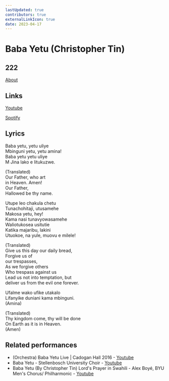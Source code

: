 ```yaml
---
lastUpdated: true
contributors: true
externalLinkIcon: true
date: 2023-04-17
---
```

# Baba Yetu (Christopher Tin)

## 2﻿22

[About](https://en.wikipedia.org/wiki/Baba_Yetu)

## Links

[Youtube](https://youtu.be/IJiHDmyhE1A)

[Spotify](https://open.spotify.com/track/6UDFkqHY5gLREnSh9jd5th?si=aa640bae434e4c14)

## Lyrics

Baba yetu, yetu uliye<br>
Mbinguni yetu, yetu amina!<br>
Baba yetu yetu uliye<br>
M Jina lako e litukuzwe.

(Translated)<br>
Our Father, who art<br>
in Heaven. Amen!<br>
Our Father,<br>
Hallowed be thy name.

Utupe leo chakula chetu<br>
Tunachohitaji, utusamehe<br>
Makosa yetu, hey!<br>
Kama nasi tunavyowasamehe<br>
Waliotukosea usitutie<br>
Katika majaribu, lakini<br>
Utuokoe, na yule, muovu e milele!

(Translated)<br>
Give us this day our daily bread,<br>
Forgive us of<br>
our trespasses,<br>
As we forgive others<br>
Who trespass against us<br>
Lead us not into temptation, but<br>
deliver us from the evil one forever.

Ufalme wako ufike utakalo<br>
Lifanyike duniani kama mbinguni.<br>
(Amina)

(Translated)<br>
Thy kingdom come, thy will be done<br>
On Earth as it is in Heaven.<br>
(Amen)

## Related performances

* (Orchestra) Baba Yetu Live | Cadogan Hall 2016 - [Youtube](https://youtu.be/noneMROp_E8)
* Baba Yetu - Stellenbosch University Choir - [Youtube](https://youtu.be/PCa8RxaOPW8)
* Baba Yetu (By Christopher Tin) Lord's Prayer in Swahili - Alex Boyé, BYU Men's Chorus/ Philharmonic - [Youtube](https://youtu.be/vsINANZ6Riw)